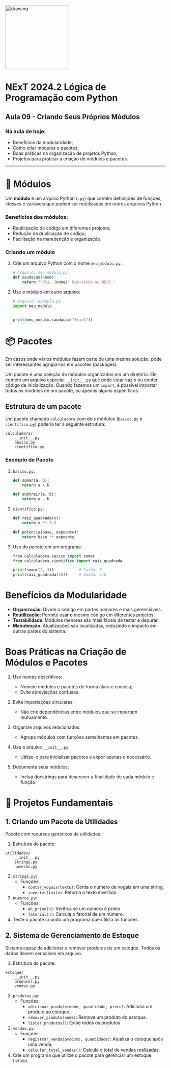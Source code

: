 <img src="https://www.cesar.school/wp-content/uploads/2019/09/marca_cesar_school.png" alt="drawing" width="200"/>

# NExT 2024.2 **Lógica de Programação** com Python
## Aula 09 - Criando Seus Próprios Módulos

### Na aula de hoje:
- Benefícios da modularidade;
- Como criar módulos e pacotes;
- Boas práticas na organização de projetos Python;
- Projetos para praticar a criação de módulos e pacotes.

------------------

# 🧰 Módulos

Um **módulo** é um arquivo Python (`.py`) que contém definições de funções, _classes_ e variáveis que podem ser reutilizadas em outros arquivos Python.

### Benefícios dos módulos:
- Reutilização de código em diferentes projetos;
- Redução da duplicação de código;
- Facilitação na manutenção e organização.

### Criando um módulo

1. Crie um arquivo Python com o nome `meu_modulo.py`:
    ```python
    # Arquivo: meu_modulo.py
    def saudacao(nome):
        return f"Olá, {nome}! Bem-vindo ao NExT."
    ```

2. Use o módulo em outro arquivo:
    ```python
    # Arquivo: exemplo.py
    import meu_modulo


    print(meu_modulo.saudacao("Erick"))
    ```

# 📦 Pacotes

Em casos onde vários módulos fazem parte de uma mesma solução, pode ser interessantes agrupa-los em pacotes (packages).

Um pacote é uma coleção de módulos organizados em um diretório. Ele contém um arquivo especial `__init__.py` que pode estar vazio ou conter código de inicialização. Quando fazemos um `import`, é possível importar todos os módulos de um pacote, ou apenas alguns específicos.

## Estrutura de um pacote

Um pacote chamado `calculadora` com dois módulos (`basico.py` e `cientifico.py`) poderia ter a seguinte estrutura:

    calculadora/
        __init__.py
        basico.py
        cientifico.py

### Exemplo de Pacote

1. `basico.py`:

    ```python
    def somar(a, b):
        return a + b

    def subtrair(a, b):
        return a - b
    ```
2. `cientifico.py`:

    ```python
    def raiz_quadrada(x):
        return x ** 0.5

    def potencia(base, expoente):
        return base ** expoente
    ```

3. Uso do pacote em um programa:

    ```python
    from calculadora.basico import somar
    from calculadora.cientifico import raiz_quadrada

    print(somar(2, 3))           # Saída: 5
    print(raiz_quadrada(16))     # Saída: 4.0
    ```

# Benefícios da Modularidade

- **Organização**: Divide o código em partes menores e mais gerenciáveis.
- **Reutilização**: Permite usar o mesmo código em diferentes projetos.
- **Testabilidade**: Módulos menores são mais fáceis de testar e depurar.
- **Manutenção**: Atualizações são localizadas, reduzindo o impacto em outras partes do sistema.

# Boas Práticas na Criação de Módulos e Pacotes

1. Use nomes descritivos:
    - Nomeie módulos e pacotes de forma clara e concisa;
    - Evite abreviações confusas.

2. Evite importações circulares:
    - Não crie dependências entre módulos que se importam mutuamente.

3. Organize arquivos relacionados:
    - Agrupe módulos com funções semelhantes em pacotes.

4. Use o arquivo `__init__.py`:
    - Utilize-o para inicializar pacotes e expor apenas o necessário.

5. Documente seus módulos:
    - Inclua docstrings para descrever a finalidade de cada módulo e função.

# 🔨 Projetos Fundamentais

## 1. Criando um Pacote de Utilidades

Pacote com recursos genéricos de utilidades.

1. Estrutura do pacote:
```
utilidades/
    __init__.py
    strings.py
    numeros.py
```
2. `strings.py`:
    - Funções:
        - `contar_vogais(texto)`: Conta o número de vogais em uma string.
        - `inverter(texto)`: Retorna o texto invertido.
3. `numeros.py`:
    - Funções:
        - `eh_primo(n)`: Verifica se um número é primo.
        - `fatorial(n)`: Calcula o fatorial de um número.
4. Teste o pacote criando um programa que utiliza as funções.

## 2. Sistema de Gerenciamento de Estoque

Sistema capaz de adicionar e remover produtos de um estoque. Todos os dados devem ser salvos em arquivo.

1. Estrutura do pacote:
```
estoque/
    __init__.py
    produtos.py
    vendas.py
```
2. `produtos.py`:
    - Funções:
        - `adicionar_produto(nome, quantidade, preco)`: Adiciona um produto ao estoque.
        - `remover_produto(nome)`: Remove um produto do estoque.
        - `listar_produtos()`: Exibe todos os produtos.
3. `vendas.py`:
    - Funções:
        - `registrar_venda(produto, quantidade)`: Atualiza o estoque após uma venda.
        - `calcular_total_vendas()`: Calcula o total de vendas realizadas.
4. Crie um programa que utilize o pacote para gerenciar um estoque fictício..

